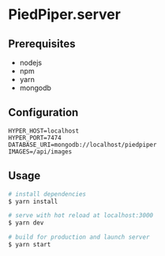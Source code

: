 # PiedPiper.server

## Prerequisites

- nodejs
- npm
- yarn
- mongodb

## Configuration

```.dotenv
HYPER_HOST=localhost
HYPER_PORT=7474
DATABASE_URI=mongodb://localhost/piedpiper
IMAGES=/api/images
```

## Usage

```bash
# install dependencies
$ yarn install

# serve with hot reload at localhost:3000
$ yarn dev

# build for production and launch server
$ yarn start
```
